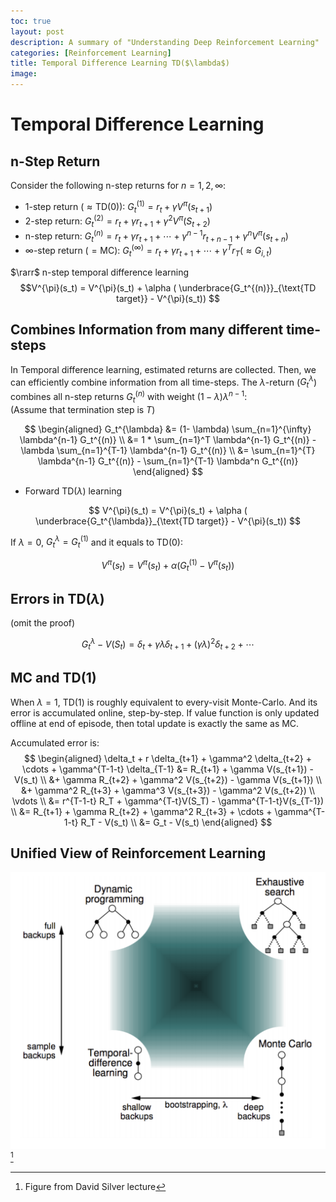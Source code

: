 ```yaml
---
toc: true
layout: post
description: A summary of "Understanding Deep Reinforcement Learning"
categories: [Reinforcement Learning]
title: Temporal Difference Learning TD($\lambda$)
image: 
---
```


# Temporal Difference Learning 

## n-Step Return

Consider the following n-step returns for $n=1, 2, \infty$:
- 1-step return ($\approx \text{TD(0)}$): $G_t^{(1)} = r_t + \gamma V^{\pi}(s_{t+1})$
- 2-step return: $G_t^{(2)} = r_t + \gamma r_{t+1} + \gamma^2 V^{\pi}(S_{t+2})$
- n-step return: $G_t^{(n)} = r_t + \gamma r_{t+1} + \cdots + \gamma^{n-1} r_{t+n-1} + \gamma^{n}V^{\pi}(s_{t+n})$
- $\infty$-step return ($= \text{MC}$): $G_t^{(\infty)} = r_t + \gamma r_{t+1} + \cdots + \gamma^{T} r_T (\approx G_{i, t})$

$\rarr$ n-step temporal difference learning
$$V^{\pi}(s_t) = V^{\pi}(s_t) + \alpha ( \underbrace{G_t^{(n)}}_{\text{TD target}} - V^{\pi}(s_t)) $$

## Combines Information from many different time-steps

In Temporal difference learning, estimated returns are collected. Then, we can efficiently combine information from all time-steps. The $\lambda$-return ($G_t^{\lambda}$) combines all n-step returns $G_t^{(n)}$ with weight $(1-\lambda) \lambda^{n-1}$: \
(Assume that termination step is $T$)

$$ \begin{aligned} G_t^{\lambda} &= (1- \lambda) \sum_{n=1}^{\infty} \lambda^{n-1} G_t^{(n)} \\ &= 1 * \sum_{n=1}^T \lambda^{n-1} G_t^{(n)} - \lambda \sum_{n=1}^{T-1} \lambda^{n-1} G_t^{(n)} \\ &= \sum_{n=1}^{T} \lambda^{n-1} G_t^{(n)} - \sum_{n=1}^{T-1} \lambda^n G_t^{(n)} \end{aligned} $$

- Forward $\text{TD}(\lambda)$ learning

$$ V^{\pi}(s_t) = V^{\pi}(s_t) + \alpha ( \underbrace{G_t^{\lambda}}_{\text{TD target}} - V^{\pi}(s_t)) $$

If $\lambda=0$, $G_t^{\lambda} = G_t^{(1)}$ and it equals to $\text{TD}(0)$:

$$ V^{\pi}(s_t) = V^{\pi}(s_t) + \alpha (G_t^{(1)} - V^{\pi}(s_t))$$

## Errors in TD($\lambda$)
(omit the proof)

$$ G_t^{\lambda} - V(S_t) = \delta_t + \gamma \lambda \delta_{t+1} + (\gamma \lambda)^2 \delta_{t+2} + \cdots $$

## MC and TD(1)
When $\lambda=1$, TD(1) is roughly equivalent to every-visit Monte-Carlo. And its error is accumulated online, step-by-step. If value function is only updated offline at end of episode, then total update is exactly the same as MC.

Accumulated error is:
$$ \begin{aligned} \delta_t + r \delta_{t+1} + \gamma^2 \delta_{t+2} + \cdots + \gamma^{T-1-t} \delta_{T-1} &= R_{t+1} + \gamma V(s_{t+1}) - V(s_t) \\ &+ \gamma R_{t+2} + \gamma^2 V(s_{t+2}) - \gamma V(s_{t+1}) \\ &+ \gamma^2 R_{t+3} + \gamma^3 V(s_{t+3}) - \gamma^2 V(s_{t+2}) \\ \vdots \\ &= r^{T-1-t} R_T + \gamma^{T-t}V(S_T) - \gamma^{T-1-t}V(s_{T-1}) \\ &= R_{t+1} + \gamma R_{t+2} + \gamma^2 R_{t+3} + \cdots + \gamma^{T-1-t} R_T - V(s_t) \\ &= G_t - V(s_t)   \end{aligned} $$

## Unified View of Reinforcement Learning
![backup diagram](image/unified_rl.png) [^1]

[^1]: Figure from David Silver lecture